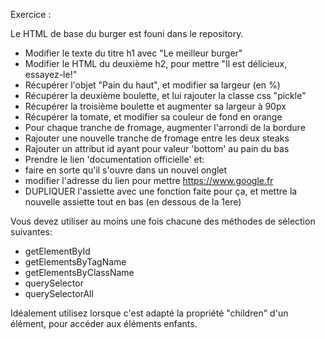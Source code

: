 
Exercice :

Le HTML de base du burger est founi dans le repository.

 - Modifier le texte du titre h1 avec "Le meilleur burger"
 - Modifier le HTML du deuxième h2, pour mettre "Il est délicieux, essayez-le!"
 - Récupérer l'objet "Pain du haut", et modifier sa largeur (en %)
 - Récupérer la deuxième boulette, et lui rajouter la classe css "pickle"
 - Récupérer la troisième boulette et augmenter sa largeur à 90px
 - Récupérer la tomate, et modifier sa couleur de fond en orange
 - Pour chaque tranche de fromage, augmenter l'arrondi de la bordure
 - Rajouter une nouvelle tranche de fromage entre les deux steaks
 - Rajouter un attribut id ayant pour valeur 'bottom' au pain du bas
 - Prendre le lien 'documentation officielle' et:
 - faire en sorte qu'il s'ouvre dans un nouvel onglet
 - modifier l'adresse du lien pour mettre https://www.google.fr
 - DUPLIQUER l'assiette avec une fonction faite pour ça, et mettre la nouvelle assiette tout en bas (en dessous de la 1ere)
 
 Vous devez utiliser au moins une fois chacune des méthodes de sélection suivantes:
 - getElementById
 - getElementsByTagName
 - getElementsByClassName
 - querySelector
 - querySelectorAll
 
Idéalement utilisez lorsque c'est adapté la propriété "children" d'un élément, pour accéder aux éléments enfants.
